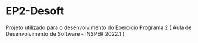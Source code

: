 # EP2-Desoft
Projeto utilizado para o desenvolvimento do Exercício Programa 2 ( Aula de Desenvolvimento de Software - INSPER 2022.1 )
